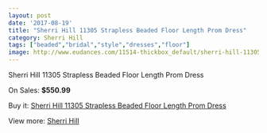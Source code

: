 ```yaml
---
layout: post
date: '2017-08-19'
title: "Sherri Hill 11305 Strapless Beaded Floor Length Prom Dress"
category: Sherri Hill
tags: ["beaded","bridal","style","dresses","floor"]
image: http://www.eudances.com/11514-thickbox_default/sherri-hill-11305-strapless-beaded-floor-length-prom-dress.jpg
---
```

Sherri Hill 11305 Strapless Beaded Floor Length Prom Dress

On Sales: **$550.99**
<a href="https://www.eudances.com/en/sherri-hill/3650-sherri-hill-11305-strapless-beaded-floor-length-prom-dress.html"><amp-img layout="responsive" width="600" height="600" src="//www.eudances.com/11514-thickbox_default/sherri-hill-11305-strapless-beaded-floor-length-prom-dress.jpg" alt="Sherri Hill 11305 Strapless Beaded Floor Length Prom Dress 0" /></a>
<a href="https://www.eudances.com/en/sherri-hill/3650-sherri-hill-11305-strapless-beaded-floor-length-prom-dress.html"><amp-img layout="responsive" width="600" height="600" src="//www.eudances.com/11517-thickbox_default/sherri-hill-11305-strapless-beaded-floor-length-prom-dress.jpg" alt="Sherri Hill 11305 Strapless Beaded Floor Length Prom Dress 1" /></a>
<a href="https://www.eudances.com/en/sherri-hill/3650-sherri-hill-11305-strapless-beaded-floor-length-prom-dress.html"><amp-img layout="responsive" width="600" height="600" src="//www.eudances.com/11516-thickbox_default/sherri-hill-11305-strapless-beaded-floor-length-prom-dress.jpg" alt="Sherri Hill 11305 Strapless Beaded Floor Length Prom Dress 2" /></a>
<a href="https://www.eudances.com/en/sherri-hill/3650-sherri-hill-11305-strapless-beaded-floor-length-prom-dress.html"><amp-img layout="responsive" width="600" height="600" src="//www.eudances.com/11515-thickbox_default/sherri-hill-11305-strapless-beaded-floor-length-prom-dress.jpg" alt="Sherri Hill 11305 Strapless Beaded Floor Length Prom Dress 3" /></a>

Buy it: [Sherri Hill 11305 Strapless Beaded Floor Length Prom Dress](https://www.eudances.com/en/sherri-hill/3650-sherri-hill-11305-strapless-beaded-floor-length-prom-dress.html "Sherri Hill 11305 Strapless Beaded Floor Length Prom Dress")

View more: [Sherri Hill](https://www.eudances.com/en/80-Sherri-Hill "Sherri Hill")